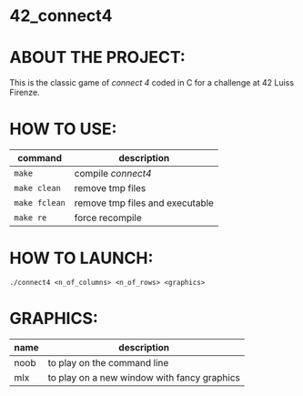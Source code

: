 # 42_connect4

# ABOUT THE PROJECT:
This is the classic game of *connect 4* coded in C for a challenge at 42 Luiss Firenze.

# HOW TO USE:
| command | description |
| ------- | ----------- |
| `make` | compile *connect4* |
| `make clean` | remove tmp files |
| `make fclean` | remove tmp files and executable |
| `make re` | force recompile |

# HOW TO LAUNCH:

`./connect4 <n_of_columns> <n_of_rows> <graphics>`

# GRAPHICS:
| name | description |
| ---- | ----------- |
| noob | to play on the command line |
| mlx | to play on a new window with fancy graphics |
